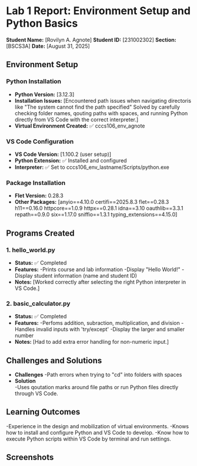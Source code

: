 # Lab 1 Report: Environment Setup and Python Basics

**Student Name:** [Rovilyn A. Agnote]
**Student ID:** [231002302]
**Section:** [BSCS3A]
**Date:** [August 31, 2025]

## Environment Setup

### Python Installation
- **Python Version:** [3.12.3]
- **Installation Issues:** [Encountered path issues when navigating directoris like "The system cannot find the path specified" Solved by carefully checking folder names, qouting paths with spaces, and running Python directly from VS Code with the correct interpreter.]
- **Virtual Environment Created:** ✅ cccs106_env_agnote

### VS Code Configuration
- **VS Code Version:** [1.100.2 (user setup)]
- **Python Extension:** ✅ Installed and configured
- **Interpreter:** ✅ Set to cccs106_env_lastname/Scripts/python.exe

### Package Installation
- **Flet Version:** 0.28.3
- **Other Packages:**
    [anyio==4.10.0
    certifi==2025.8.3
    flet==0.28.3
    h11==0.16.0
    httpcore==1.0.9
    httpx==0.28.1
    idna==3.10
    oauthlib==3.3.1
    repath==0.9.0
    six==1.17.0
    sniffio==1.3.1
    typing_extensions==4.15.0]

## Programs Created

### 1. hello_world.py
- **Status:** ✅ Completed
- **Features:** 
    -Prints course and lab information
    -Display "Hello World!"
    -Display student information (name and student ID)
- **Notes:** [Worked correctly after selecting the right Python interpreter in VS Code.]

### 2. basic_calculator.py
- **Status:** ✅ Completed
- **Features:** 
    -Perfoms addition, subraction, multiplication, and division
    -Handles invalid inputs with 'try/except'
    -Display the larger and smaller number
- **Notes:** [Had to add extra error handling for non-numeric input.]

## Challenges and Solutions
- **Challenges**
    -Path errors when trying to "cd" into folders with spaces
- **Solution**  
    -Uses qoutation marks around file paths or run Python files directly through VS Code.

## Learning Outcomes
-Experience in the design and mobilization of virtual environments.
-Knows how to install and configure Python and VS Code to develop.
-Know how to execute Python scripts within VS Code by terminal and run settings.
## Screenshots